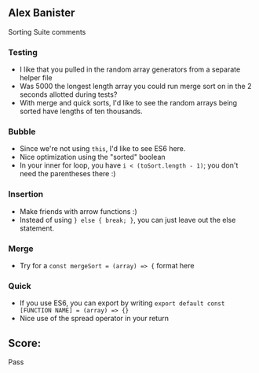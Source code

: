 ## Alex Banister
Sorting Suite comments

### Testing
* I like that you pulled in the random array generators from a separate helper file
* Was 5000 the longest length array you could run merge sort on in the 2 seconds allotted during tests?
* With merge and quick sorts, I'd like to see the random arrays being sorted have lengths of ten thousands.

### Bubble
* Since we're not using `this`, I'd like to see ES6 here.
* Nice optimization using the "sorted" boolean
* In your inner for loop, you have `i < (toSort.length - 1)`; you don't need the parentheses there :)

### Insertion
* Make friends with arrow functions :)
* Instead of using `} else { break; }`, you can just leave out the else statement.

### Merge
* Try for a `const mergeSort = (array) => {` format here

### Quick
* If you use ES6, you can export by writing `export default const [FUNCTION NAME] = (array) => {}`
* Nice use of the spread operator in your return

## Score:
Pass
